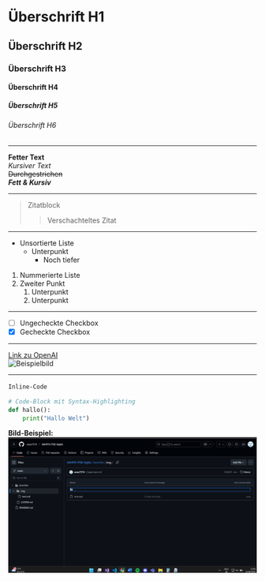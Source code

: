# Überschrift H1
## Überschrift H2
### Überschrift H3
#### Überschrift H4
##### Überschrift H5
###### Überschrift H6

---

**Fetter Text**  
*Kursiver Text*  
~~Durchgestrichen~~  
**_Fett & Kursiv_**

---

> Zitatblock
>> Verschachteltes Zitat

---

- Unsortierte Liste
  - Unterpunkt
    - Noch tiefer

1. Nummerierte Liste
2. Zweiter Punkt
   1. Unterpunkt
   2. Unterpunkt

---

- [ ] Ungecheckte Checkbox  
- [x] Gecheckte Checkbox  

---

[Link zu OpenAI](https://openai.com)  
![Beispielbild](https://via.placeholder.com/150)

---

`Inline-Code`

```python
# Code-Block mit Syntax-Highlighting
def hallo():
    print("Hallo Welt")
```

**Bild-Beispiel:**  
![Beispielbild](berichte/img/image.png)
